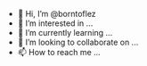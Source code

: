 - 👋 Hi, I’m @borntoflez
- 👀 I’m interested in ...
- 🌱 I’m currently learning ...
- 💞️ I’m looking to collaborate on ...
- 📫 How to reach me ...

<!---
borntoflez/borntoflez is a ✨ special ✨ repository because its `README.md` (this file) appears on your GitHub profile.
You can click the Preview link to take a look at your changes.
--->
